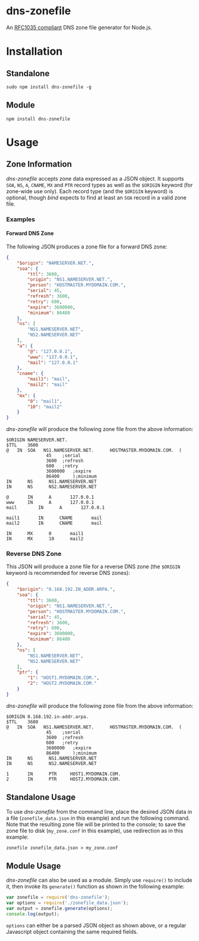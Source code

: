 dns-zonefile
============
An [RFC1035 compliant](http://www.ietf.org/rfc/rfc1035.txt) DNS zone file
generator for Node.js.

# Installation

## Standalone

`sudo npm install dns-zonefile -g`

## Module

`npm install dns-zonefile`

# Usage

## Zone Information

_dns-zonefile_ accepts zone data expressed as a JSON object. It supports `SOA`,
`NS`, `A`, `CNAME`, `MX` and `PTR` record types as well as the `$ORIGIN`
keyword (for zone-wide use only). Each record type (and the `$ORIGIN` keyword)
is optional, though _bind_ expects to find at least an `SOA` record in a valid
zone file.

### Examples

#### Forward DNS Zone

The following JSON produces a zone file for a forward DNS zone:

```json
{
    "$origin": "NAMESERVER.NET.",
    "soa": {
        "ttl": 3600,
        "origin": "NS1.NAMESERVER.NET.",
        "person": "HOSTMASTER.MYDOMAIN.COM.",
        "serial": 45,
        "refresh": 3600,
        "retry": 600,
        "expire": 3600000,
        "minimum": 86400
    },
    "ns": [
        "NS1.NAMESERVER.NET",
        "NS2.NAMESERVER.NET"
    ],
    "a": {
        "@": "127.0.0.1",
        "www": "127.0.0.1",
        "mail": "127.0.0.1"
    },
    "cname": {
        "mail1": "mail",
        "mail2": "mail"
    },
    "mx": {
        "0": "mail1",
        "10": "mail2"
    }
}
```

_dns-zonefile_ will produce the following zone file from the above information:

```
$ORIGIN NAMESERVER.NET.
$TTL	3600
@   IN  SOA   NS1.NAMESERVER.NET.	   HOSTMASTER.MYDOMAIN.COM.	 (
               45	 ;serial
               3600	 ;refresh
               600	 ;retry
               3600000	 ;expire
               86400	 );minimum
IN		NS		NS1.NAMESERVER.NET
IN		NS		NS2.NAMESERVER.NET

@		IN		A		127.0.0.1
www		IN		A		127.0.0.1
mail		IN		A		127.0.0.1

mail1		IN		CNAME		mail
mail2		IN		CNAME		mail

IN		MX		0		mail1
IN		MX		10		mail2

```

### Reverse DNS Zone

This JSON will produce a zone file for a reverse DNS zone (the `$ORIGIN`
keyword is recommended for reverse DNS zones):

```json
{
    "$origin": "0.168.192.IN_ADDR.ARPA.",
    "soa": {
        "ttl": 3600,
        "origin": "NS1.NAMESERVER.NET.",
        "person": "HOSTMASTER.MYDOMAIN.COM.",
        "serial": 45,
        "refresh": 3600,
        "retry": 600,
        "expire": 3600000,
        "minimum": 86400
    },
    "ns": [
        "NS1.NAMESERVER.NET",
        "NS2.NAMESERVER.NET"
    ],
    "ptr": {
        "1": "HOST1.MYDOMAIN.COM.",
        "2": "HOST2.MYDOMAIN.COM."
    }
}
```

_dns-zonefile_ will produce the following zone file from the above information:

```
$ORIGIN 0.168.192.in-addr.arpa.
$TTL	3600
@   IN  SOA   NS1.NAMESERVER.NET.	   HOSTMASTER.MYDOMAIN.COM.	 (
               45	 ;serial
               3600	 ;refresh
               600	 ;retry
               3600000	 ;expire
               86400	 );minimum
IN		NS		NS1.NAMESERVER.NET
IN		NS		NS2.NAMESERVER.NET

1       IN      PTR     HOST1.MYDOMAIN.COM.
2       IN      PTR     HOST2.MYDOMAIN.COM.
```

## Standalone Usage

To use _dns-zonefile_ from the command line, place the desired JSON data in a
file (`zonefile_data.json` in this example) and run the following command. Note
that the resulting zone file will be printed to the console; to save the zone
file to disk (`my_zone.conf` in this example), use redirection as in this
example:

```
zonefile zonefile_data.json > my_zone.conf
```

## Module Usage

_dns-zonefile_ can also be used as a module. Simply use `require()` to include
it, then invoke its `generate()` function as shown in the following example:

```javascript
var zonefile = require('dns-zonefile');
var options = require('./zonefile_data.json');
var output = zonefile.generate(options);
console.log(output);
```

`options` can either be a parsed JSON object as shown above, or a regular
Javascript object containing the same required fields.

